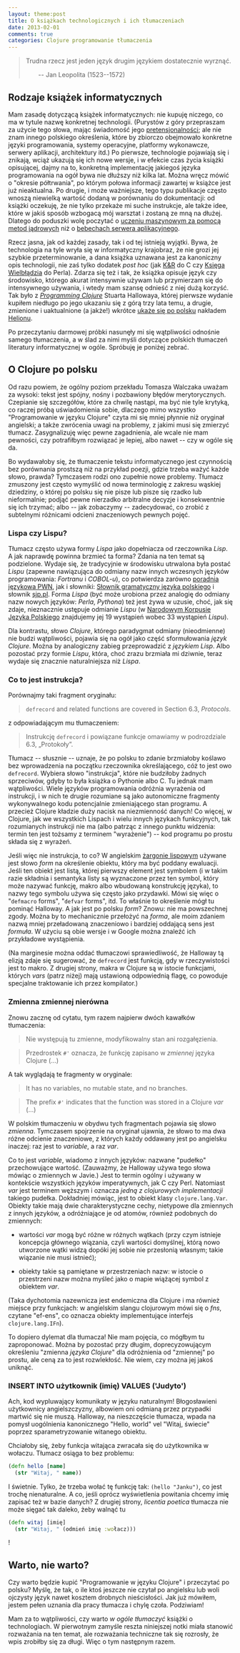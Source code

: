 ```yaml
---
layout: theme:post
title: O książkach technologicznych i ich tłumaczeniach
date: 2013-02-01
comments: true
categories: Clojure programowanie tłumaczenia
---
```


> Trudna rzecz jest jeden język drugim językiem dostatecznie wyrznąć.
>
> &nbsp;&nbsp;&nbsp;&nbsp;&nbsp;&nbsp; -- Jan Leopolita (1523--1572)

## Rodzaje książek informatycznych

Mam zasadę dotyczącą książek informatycznych: nie kupuję niczego, co
ma w tytule nazwę konkretnej technologii. (Purystów z góry przepraszam
za użycie tego słowa, mając świadomość jego [pretensjonalności][1];
ale nie znam innego polskiego określenia, które by zbiorczo obejmowało
konkretne języki programowania, systemy operacyjne, platformy
wykonawcze, serwery aplikacji, architektury itd.) Po pierwsze,
technologie pojawiają się i znikają, wciąż ukazują się ich nowe
wersje, i w efekcie czas życia książki opisującej, dajmy na to,
konkretną implementację jakiegoś języka programowania na ogół bywa nie
dłuższy niż kilka lat. Można wręcz mówić o "okresie półtrwania", po
którym połowa informacji zawartej w książce jest już nieaktualna.  Po
drugie, i może ważniejsze, tego typu publikacje często wnoszą
niewielką wartość dodaną w porównaniu do dokumentacji: od książki
oczekuję, że nie tylko przekaże mi suche instrukcje, ale także idee,
które w jakiś sposób wzbogacą mój warsztat i zostaną ze mną na dłużej.
Dlatego do poduszki wolę poczytać o 
[uczeniu maszynowym za pomocą metod jądrowych][2] niż o 
[bebechach serwera aplikacyjnego][3].

Rzecz jasna, jak od każdej zasady, tak i od tej istnieją wyjątki.
Bywa, że technologia na tyle wryła się w informatyczny krajobraz, że
nie grozi jej szybkie przeterminowanie, a dana książka uznawana jest
za kanoniczny opis technologii, nie zaś tylko dodatek _post hoc_ (jak
[K&R][4] do C czy [Księga Wielbłądzia][5] do Perla). Zdarza się też i
tak, że książka opisuje język czy środowisko, którego akurat
intensywnie używam lub przymierzam się do intensywnego używania, i
wtedy mam szansę odnieść z niej dużą korzyść. Tak było z 
_[Programming Clojure][6]_ Stuarta Hallowaya, której pierwsze wydanie kupiłem
niedługo po jego ukazaniu się z górą trzy lata temu, a drugie,
zmienione i uaktualnione (a jakże!) wkrótce [ukaże się po polsku][7]
nakładem [Helionu][8].

Po przeczytaniu darmowej próbki nasunęły mi się wątpliwości odnośnie
samego tłumaczenia, a w ślad za nimi myśli dotyczące polskich
tłumaczeń literatury informatycznej w ogóle. Spróbuję je poniżej
zebrać.

## O Clojure po polsku

Od razu powiem, że ogólny poziom przekładu Tomasza Walczaka uważam za
wysoki: tekst jest spójny, nośny i pozbawiony błędów
merytorycznych. Czepianie się szczegółów, które za chwilę nastąpi, ma
być nie tyle krytyką, co raczej próbą uświadomienia sobie, dlaczego
mimo wszystko "Programowanie w języku Clojure" czyta mi się mniej
płynnie niż oryginał angielski; a także zwrócenia uwagi na problemy,
z jakimi musi się zmierzyć tłumacz. Zasygnalizuję więc pewne
zagadnienia, ale wcale nie mam pewności, czy potrafiłbym rozwiązać
je lepiej, albo nawet -- czy w ogóle się da.

Bo wydawałoby się, że tłumaczenie tekstu informatycznego jest czynnością
bez porównania prostszą niż na przykład poezji, gdzie trzeba ważyć
każde słowo, prawda? Tymczasem rodzi ono zupełnie nowe problemy.
Tłumacz zmuszony jest często wymyślić od nowa terminologię z zakresu
wąskiej dziedziny, o której po polsku się nie pisze lub pisze się
rzadko lub nieformalnie; podjąć pewne nierzadko arbitralne decyzje
i konsekwentnie się ich trzymać; albo -- jak zobaczymy -- zadecydować,
co zrobić z subtelnymi różnicami odcieni znaczeniowych pewnych pojęć.

### Lispa czy Lispu?

Tłumacz często używa formy _Lispa_ jako dopełniacza od rzeczownika
_Lisp_. A jak naprawdę powinna brzmieć ta forma? Zdania na ten temat
są podzielone. Wydaje się, że tradycyjnie w środowisku utrwalona była
postać _Lispu_ (zapewne nawiązująca do odmiany nazw innych wczesnych
języków programowania: _Fortranu_ i _COBOL-u_), co potwierdza zarówno
[poradnia językowa PWN][9], jak i słowniki: 
[Słownik gramatyczny języka polskiego][10] i słownik [sjp.pl][11].
Forma _Lispa_ (być może urobiona przez analogię do odmiany nazw 
nowych języków: _Perla_, _Pythona_) też jest żywa w uzusie, choć,
jak się zdaje, nieznacznie ustępuje odmianie _Lispu_ (w 
[Narodowym Korpusie Języka Polskiego][12] znajdujemy jej 19 wystąpień
wobec 33 wystąpień _Lispu_). 

Dla kontrastu, słowo _Clojure_, którego paradygmat odmiany
(nieodmienne) nie budzi wątpliwości, pojawia się na ogół jako część
sformułowania _język Clojure_. Można by analogiczny zabieg przeprowadzić
z _językiem Lisp_. Albo pozostać przy formie _Lispu_, która, choć 
zrazu brzmiała mi dziwnie, teraz wydaje się znacznie naturalniejsza
niż _Lispa_.

### Co to jest instrukcja?

Porównajmy taki fragment oryginału:

> `defrecord` and related functions are covered in Section 6.3, _Protocols_.

z odpowiadającym mu tłumaczeniem:

> Instrukcję `defrecord` i powiązane funkcje omawiamy w podrozdziale 6.3, „Protokoły”.

Tłumacz -- słusznie -- uznaje, że po polsku to zdanie brzmiałoby
koślawo bez wprowadzenia na początku rzeczownika określającego, cóż to
jest owo `defrecord`. Wybiera słowo "instrukcja", które nie budziłoby
żadnych sprzeciwów, gdyby to była książka o Pythonie albo C.  Tu
jednak mam wątpliwości. Wiele języków programowania odróżnia wyrażenia
od instrukcji, i w nich te drugie rozumiane są jako autonomiczne 
fragmenty wykonywalnego kodu potencjalnie zmieniającego stan programu.
A przecież Clojure kładzie duży nacisk na niezmienność danych!
Co więcej, w Clojure, jak we wszystkich Lispach i wielu innych językach
funkcyjnych, tak rozumianych instrukcji nie ma (albo patrząc z innego
punktu widzenia: termin ten jest tożsamy z terminem "wyrażenie") -- 
kod programu po prostu składa się z wyrażeń.

Jeśli więc nie instrukcja, to co? W angielskim [żargonie lispowym][13]
używane jest słowo _form_ na określenie obiektu, który ma być poddany
ewaluacji. Jeśli ten obiekt jest listą, której pierwszy element jest
symbolem (i w takim razie składnia i semantyka listy są wyznaczone przez 
ten symbol, który może nazywać funkcję, makro albo wbudowaną konstrukcję
języka), to nazwy tego symbolu używa się często jako przydawki. 
Mówi się więc o "`defmacro` forms", "`defvar` forms", itd. To właśnie
to określenie mógł tu pominąć Halloway. A jak jest po polsku _form_?
Znowu: nie ma powszechnej zgody. Można by to mechanicznie przełożyć
na _forma_, ale moim zdaniem nazwą mniej przeładowaną znaczeniowo
i bardziej oddającą sens jest _formuła_. W użyciu są obie wersje
i w Google można znaleźć ich przykładowe wystąpienia.

(Na marginesie można oddać tłumaczowi sprawiedliwość, że Halloway tą
elizją zdaje się sugerować, że `defrecord` jest funkcją, gdy w
rzeczywistości jest to makro. Z drugiej strony, makra w Clojure są w
istocie funkcjami, których _vars_ (patrz niżej) mają ustawioną
odpowiednią flagę, co powoduje specjalne traktowanie ich przez
kompilator.)

### Zmienna zmiennej nierówna

Znowu zacznę od cytatu, tym razem najpierw dwóch kawałków tłumaczenia:

> Nie występują tu zmienne, modyfikowalny stan ani rozgałęzienia.

> Przedrostek `#'` oznacza, że funkcję zapisano w _zmiennej_ języka Clojure (...)

A tak wyglądają te fragmenty w oryginale:

> It has no variables, no mutable state, and no branches.

> The prefix `#'` indicates that the function was stored in a Clojure _var_ (...)

W polskim tłumaczeniu w obydwu tych fragmentach pojawia się słowo
_zmienna_.  Tymczasem spojrzenie na oryginał ujawnia, że słowo to ma
dwa różne odcienie znaczeniowe, z których każdy oddawany jest po
angielsku inaczej: raz jest to _variable_, a raz _var_.

Co to jest _variable_, wiadomo z innych języków: nazwane "pudełko"
przechowujące wartość. (Zauważmy, że Halloway używa tego słowa mówiąc
o zmiennych w Javie.)  Jest to termin ogólny i używany w kontekście
wszystkich języków imperatywnych, jak C czy Perl. Natomiast _var_ jest
terminem węższym i oznacza _jedną z clojurowych implementacji_ takiego
pudełka. Dokładniej mówiąc, jest to obiekt klasy
`clojure.lang.Var`. Obiekty takie mają dwie charakterystyczne cechy,
nietypowe dla zmiennych z innych języków, a odróżniające je od atomów,
również podobnych do zmiennych:

 * wartości _var_ mogą być różne w różnych wątkach (przy czym istnieje
   koncepcja głównego wiązania, czyli wartości domyślnej, którą nowo
   utworzone wątki widzą dopóki jej sobie nie przesłonią własnym; 
   takie wiązanie nie musi istnieć);
 
 * obiekty takie są pamiętane w przestrzeniach nazw: w istocie o
   przestrzeni nazw można myśleć jako o mapie wiążącej symbol z
   obiektem _var_.

(Taka dychotomia nazewnicza jest endemiczna dla Clojure i ma również miejsce
przy funkcjach: w angielskim slangu clojurowym mówi się o _fns_, czytane
"ef-ens", co oznacza obiekty implementujące interfejs `clojure.lang.IFn`).

To dopiero dylemat dla tłumacza! Nie mam pojęcia, co mógłbym tu zaproponować.
Można by pozostać przy długim, doprecyzowującym określeniu "zmienna _języka Clojure_"
dla odróżnienia od "zmiennej" po prostu, ale ceną za to jest rozwlekłość.
Nie wiem, czy można jej jakoś uniknąć.

### INSERT INTO użytkownik (imię) VALUES ('Judyto')

Ach, kod wypluwający komunikaty w języku naturalnym! Błogosławieni użytkownicy
angielszczyzny, albowiem oni odmianą przez przypadki martwić się nie muszą.
Halloway, na nieszczęście tłumacza, wpada na pomysł uogólnienia kanonicznego
"Hello, world" vel "Witaj, świecie" poprzez sparametryzowanie witanego obiektu.

Chciałoby się, żeby funkcja witająca zwracała się do użytkownika w wołaczu.
Tłumacz osiąga to bez problemu:

``` clojure
(defn hello [name] 
  (str "Witaj, " name))
```

I świetnie. Tylko, że trzeba wołać tę funkcję tak: `(hello "Janku")`,
co jest trochę nienaturalne. A co, jeśli oprócz wyświetlenia powitania
chcemy imię zapisać też w bazie danych? Z drugiej strony, _licentia poetica_
tłumacza nie może sięgać tak daleko, żeby walnąć tu

``` clojure
(defn witaj [imię]
  (str "Witaj, " (odmień imię :wołacz)))
```

!

## Warto, nie warto?

Czy warto będzie kupić "Programowanie w języku Clojure" i przeczytać po polsku?
Myślę, że tak, o ile ktoś jeszcze nie czytał po angielsku lub woli ojczysty język
nawet kosztem drobnych nieścisłości. Jak już mówiłem, jestem pełen uznania dla
pracy tłumacza i chylę czoła. Podziwiam!

Mam za to wątpliwości, czy warto _w ogóle tłumaczyć_ książki o technologiach.
W pierwotnym zamyśle reszta niniejszej notki miała stanowić rozważania na
ten temat, ale rozważania techniczne tak się rozrosły, że wpis zrobiłby się
za długi. Więc o tym następnym razem.

 [1]: https://groups.google.com/d/msg/pl.comp.programming/UH4hrQWBCPo/ILTtM_GEfO8J
 [2]: http://www.amazon.co.uk/Kernel-Methods-Pattern-Analysis-Shawe-Taylor/dp/0521813972
 [3]: http://www.amazon.co.uk/Pro-IBM-WebSphere-Application-Professionals/dp/1430219580 
 [4]: http://pl.wikipedia.org/wiki/J%C4%99zyk_ANSI_C
 [5]: http://en.wikipedia.org/wiki/Programming_Perl
 [6]: http://pragprog.com/book/shcloj/programming-clojure
 [7]: http://helion.pl/ksiazki/programowanie-w-jezyku-clojure-stuart-halloway-aaron-bedra,proclo.htm
 [8]: http://helion.pl/
 [9]: http://poradnia.pwn.pl/lista.php?id=9081
 [10]: http://sgjp.pl/
 [11]: http://www.sjp.pl/Lispu
 [12]: http://nkjp.pl/
 [13]: http://clhs.lisp.se/Body/26_a.htm
